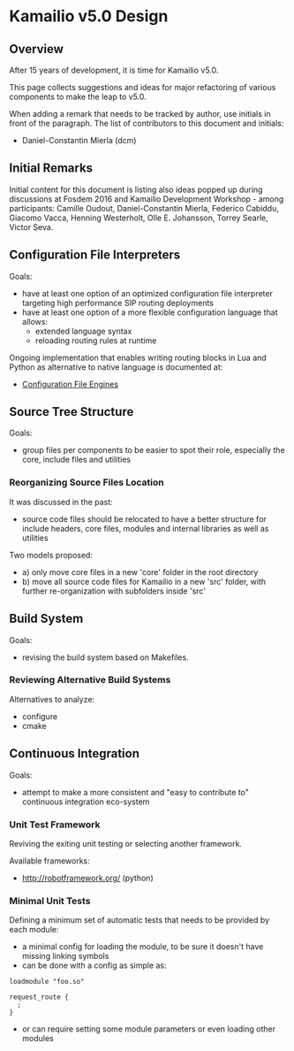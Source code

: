 # Kamailio v5.0 Design

## Overview

After 15 years of development, it is time for Kamailio v5.0.

This page collects suggestions and ideas for major refactoring of
various components to make the leap to v5.0.

When adding a remark that needs to be tracked by author, use initials in
front of the paragraph. The list of contributors to this document and
initials:

-   Daniel-Constantin Mierla (dcm)

## Initial Remarks

Initial content for this document is listing also ideas popped up during
discussions at Fosdem 2016 and Kamailio Development Workshop - among
participants: Camille Oudout, Daniel-Constantin Mierla, Federico
Cabiddu, Giacomo Vacca, Henning Westerholt, Olle E. Johansson, Torrey
Searle, Victor Seva.

## Configuration File Interpreters

Goals:

-   have at least one option of an optimized configuration file
    interpreter targeting high performance SIP routing deployments
-   have at least one option of a more flexible configuration language
    that allows:
    -   extended language syntax
    -   reloading routing rules at runtime

Ongoing implementation that enables writing routing blocks in Lua and
Python as alternative to native language is documented at:

-   [Configuration File Engines](../devel/config-engines.md)

## Source Tree Structure

Goals:

-   group files per components to be easier to spot their role,
    especially the core, include files and utilities

### Reorganizing Source Files Location

It was discussed in the past:

-   source code files should be relocated to have a better structure for
    include headers, core files, modules and internal libraries as well
    as utilities

Two models proposed:

-   a\) only move core files in a new 'core' folder in the root
    directory
-   b\) move all source code files for Kamailio in a new 'src' folder,
    with further re-organization with subfolders inside 'src'

## Build System

Goals:

-   revising the build system based on Makefiles.

### Reviewing Alternative Build Systems

Alternatives to analyze:

-   configure
-   cmake

## Continuous Integration

Goals:

-   attempt to make a more consistent and "easy to contribute to"
    continuous integration eco-system

### Unit Test Framework

Reviving the exiting unit testing or selecting another framework.

Available frameworks:

-   <http://robotframework.org/> (python)

### Minimal Unit Tests

Defining a minimum set of automatic tests that needs to be provided by
each module:

-   a minimal config for loading the module, to be sure it doesn't have
    missing linking symbols
-   can be done with a config as simple as:

<!-- -->


    loadmodule "foo.so"

    request_route {
      ;
    }

-   or can require setting some module parameters or even loading other
    modules
